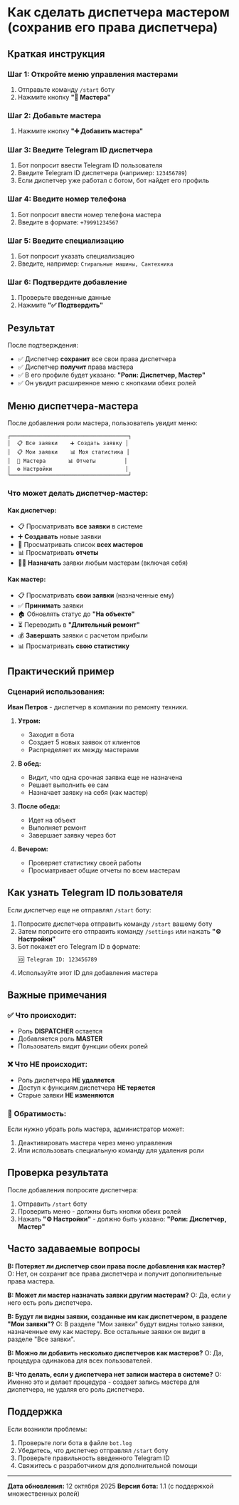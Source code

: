 # Как сделать диспетчера мастером (сохранив его права диспетчера)

## Краткая инструкция

### Шаг 1: Откройте меню управления мастерами
1. Отправьте команду `/start` боту
2. Нажмите кнопку **"👥 Мастера"**

### Шаг 2: Добавьте мастера
1. Нажмите кнопку **"➕ Добавить мастера"**

### Шаг 3: Введите Telegram ID диспетчера
1. Бот попросит ввести Telegram ID пользователя
2. Введите Telegram ID диспетчера (например: `123456789`)
3. Если диспетчер уже работал с ботом, бот найдет его профиль

### Шаг 4: Введите номер телефона
1. Бот попросит ввести номер телефона мастера
2. Введите в формате: `+79991234567`

### Шаг 5: Введите специализацию
1. Бот попросит указать специализацию
2. Введите, например: `Стиральные машины, Сантехника`

### Шаг 6: Подтвердите добавление
1. Проверьте введенные данные
2. Нажмите **"✅ Подтвердить"**

## Результат

После подтверждения:
- ✅ Диспетчер **сохранит** все свои права диспетчера
- ✅ Диспетчер **получит** права мастера
- ✅ В его профиле будет указано: **"Роли: Диспетчер, Мастер"**
- ✅ Он увидит расширенное меню с кнопками обеих ролей

## Меню диспетчера-мастера

После добавления роли мастера, пользователь увидит меню:

```
┌─────────────────────────────────────┐
│  📋 Все заявки    ➕ Создать заявку │
│  📋 Мои заявки    📊 Моя статистика │
│  👥 Мастера       📊 Отчеты         │
│  ⚙️ Настройки                       │
└─────────────────────────────────────┘
```

### Что может делать диспетчер-мастер:

#### Как диспетчер:
- 📋 Просматривать **все заявки** в системе
- ➕ **Создавать** новые заявки
- 👥 Просматривать список **всех мастеров**
- 📊 Просматривать **отчеты**
- 👨‍🔧 **Назначать** заявки любым мастерам (включая себя)

#### Как мастер:
- 📋 Просматривать **свои заявки** (назначенные ему)
- ✅ **Принимать** заявки
- 🏠 Обновлять статус до **"На объекте"**
- ⏳ Переводить в **"Длительный ремонт"**
- 💰 **Завершать** заявки с расчетом прибыли
- 📊 Просматривать **свою статистику**

## Практический пример

### Сценарий использования:

**Иван Петров** - диспетчер в компании по ремонту техники.

1. **Утром:**
   - Заходит в бота
   - Создает 5 новых заявок от клиентов
   - Распределяет их между мастерами

2. **В обед:**
   - Видит, что одна срочная заявка еще не назначена
   - Решает выполнить ее сам
   - Назначает заявку на себя (как мастер)

3. **После обеда:**
   - Идет на объект
   - Выполняет ремонт
   - Завершает заявку через бот

4. **Вечером:**
   - Проверяет статистику своей работы
   - Просматривает общие отчеты по всем мастерам

## Как узнать Telegram ID пользователя

Если диспетчер еще не отправлял `/start` боту:

1. Попросите диспетчера отправить команду `/start` вашему боту
2. Затем попросите его отправить команду `/settings` или нажать **"⚙️ Настройки"**
3. Бот покажет его Telegram ID в формате:
   ```
   🆔 Telegram ID: 123456789
   ```
4. Используйте этот ID для добавления мастера

## Важные примечания

### ✅ Что происходит:
- Роль **DISPATCHER** остается
- Добавляется роль **MASTER**
- Пользователь видит функции обеих ролей

### ❌ Что НЕ происходит:
- Роль диспетчера **НЕ удаляется**
- Доступ к функциям диспетчера **НЕ теряется**
- Старые заявки **НЕ изменяются**

### 🔄 Обратимость:
Если нужно убрать роль мастера, администратор может:
1. Деактивировать мастера через меню управления
2. Или использовать специальную команду для удаления роли

## Проверка результата

После добавления попросите диспетчера:
1. Отправить `/start` боту
2. Проверить меню - должны быть кнопки обеих ролей
3. Нажать **"⚙️ Настройки"** - должно быть указано: **"Роли: Диспетчер, Мастер"**

## Часто задаваемые вопросы

**В: Потеряет ли диспетчер свои права после добавления как мастер?**
О: Нет, он сохранит все права диспетчера и получит дополнительные права мастера.

**В: Может ли мастер назначать заявки другим мастерам?**
О: Да, если у него есть роль диспетчера.

**В: Будут ли видны заявки, созданные им как диспетчером, в разделе "Мои заявки"?**
О: В разделе "Мои заявки" будут видны только заявки, назначенные ему как мастеру. Все остальные заявки он видит в разделе "Все заявки".

**В: Можно ли добавить несколько диспетчеров как мастеров?**
О: Да, процедура одинакова для всех пользователей.

**В: Что делать, если у диспетчера нет записи мастера в системе?**
О: Именно это и делает процедура - создает запись мастера для диспетчера, не удаляя его роль диспетчера.

## Поддержка

Если возникли проблемы:
1. Проверьте логи бота в файле `bot.log`
2. Убедитесь, что диспетчер отправлял `/start` боту
3. Проверьте правильность введенного Telegram ID
4. Свяжитесь с разработчиком для дополнительной помощи

---

**Дата обновления:** 12 октября 2025
**Версия бота:** 1.1 (с поддержкой множественных ролей)
